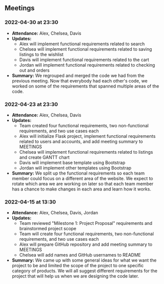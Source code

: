 ## Meetings

### 2022-04-30 at 23:30
- **Attendance:** Alex, Chelsea, Davis
- **Updates:**
    - Alex will implement functional requirements related to search
    - Chelsea will implement functional requirements related to saving listings to the wishlist
    - Davis will implement functional requirements related to the cart
    - Jordan will implement functional requirements related to checking out and orders
- **Summary:** We regrouped and merged the code we had from the previous meeting. Now that everybody had each other's code, we worked on some of the requirements that spanned multiple areas of the code.

### 2022-04-23 at 23:30
- **Attendance:** Alex, Chelsea, Davis
- **Updates:**
    - Team created four functional requirements, two non-functional requirements, and two use cases each
    - Alex will initialize Flask project, implement functional requirements related to users and accounts, and add meeting summary to MEETINGS
    - Chelsea will implement functional requirements related to listings and create GANTT chart
    - Davis will implement base template using Bootstrap
    - Jordan will implement other templates using Bootstrap
- **Summary:** We split up the functional requirements so each team member could focus on a different area of the website. We expect to rotate which area we are working on later so that each team member has a chance to make changes in each area and learn how it works.

### 2022-04-15 at 13:30
- **Attendance:** Alex, Chelsea, Davis, Jordan
- **Updates:**
	- Team reviewed "Milestone 1: Project Proposal" requirements and brainstormed project scope
	- Team will create four functional requirements, two non-functional requirements, and two use cases each
	- Alex will prepare GitHub repository and add meeting summary to MEETINGS
	- Chelsea will add names and GitHub usernames to README
- **Summary:** We came up with some general ideas for what we want the project to be and limited the scope of the project to one specific category of products. We will all suggest different requirements for the project that will help us when we are designing the code later.
